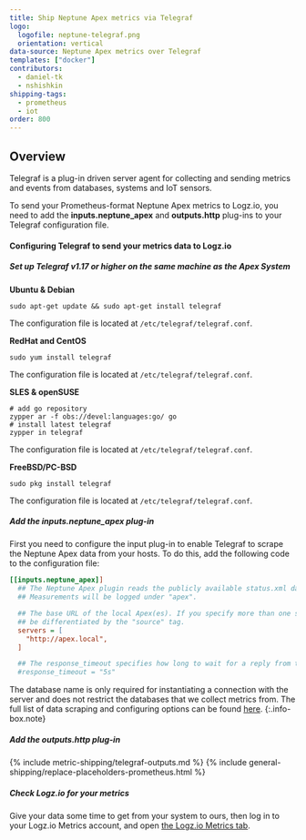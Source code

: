 ```yaml
---
title: Ship Neptune Apex metrics via Telegraf
logo:
  logofile: neptune-telegraf.png
  orientation: vertical
data-source: Neptune Apex metrics over Telegraf
templates: ["docker"]
contributors:
  - daniel-tk
  - nshishkin
shipping-tags:  
  - prometheus
  - iot
order: 800
---
```



## Overview

Telegraf is a plug-in driven server agent for collecting and sending metrics and events from databases, systems and IoT sensors.

To send your Prometheus-format Neptune Apex metrics to Logz.io, you need to add the **inputs.neptune_apex** and **outputs.http** plug-ins to your Telegraf configuration file.

#### Configuring Telegraf to send your metrics data to Logz.io

<div class="tasklist">

##### Set up Telegraf v1.17 or higher on the same machine as the Apex System

**Ubuntu & Debian**

```shell
sudo apt-get update && sudo apt-get install telegraf
```

The configuration file is located at `/etc/telegraf/telegraf.conf`.

**RedHat and CentOS**

```shell
sudo yum install telegraf
```

The configuration file is located at `/etc/telegraf/telegraf.conf`.

**SLES & openSUSE**

```shell
# add go repository
zypper ar -f obs://devel:languages:go/ go
# install latest telegraf
zypper in telegraf
```

The configuration file is located at `/etc/telegraf/telegraf.conf`.

**FreeBSD/PC-BSD**

```shell
sudo pkg install telegraf
```

The configuration file is located at `/etc/telegraf/telegraf.conf`.
 
##### Add the inputs.neptune_apex plug-in

First you need to configure the input plug-in to enable Telegraf to scrape the Neptune Apex data from your hosts. To do this, add the following code to the configuration file:


``` ini
[[inputs.neptune_apex]]
  ## The Neptune Apex plugin reads the publicly available status.xml data from a local Apex.
  ## Measurements will be logged under "apex".

  ## The base URL of the local Apex(es). If you specify more than one server, they will
  ## be differentiated by the "source" tag.
  servers = [
    "http://apex.local",
  ]

  ## The response_timeout specifies how long to wait for a reply from the Apex.
  #response_timeout = "5s"
```


<!-- info-box-start:info -->
The database name is only required for instantiating a connection with the server and does not restrict the databases that we collect metrics from. The full list of data scraping and configuring options can be found [here](https://github.com/influxdata/telegraf/blob/release-1.18/plugins/inputs/neptune_apex/README.md).
{:.info-box.note}
<!-- info-box-end -->

##### Add the outputs.http plug-in

{% include metric-shipping/telegraf-outputs.md %}
{% include general-shipping/replace-placeholders-prometheus.html %}

##### Check Logz.io for your metrics

Give your data some time to get from your system to ours, then log in to your Logz.io Metrics account, and open [the Logz.io Metrics tab](https://app.logz.io/#/dashboard/metrics/).


</div>
